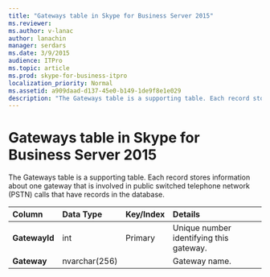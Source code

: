 ```yaml
---
title: "Gateways table in Skype for Business Server 2015"
ms.reviewer: 
ms.author: v-lanac
author: lanachin
manager: serdars
ms.date: 3/9/2015
audience: ITPro
ms.topic: article
ms.prod: skype-for-business-itpro
localization_priority: Normal
ms.assetid: a909daad-d137-45e0-b149-1de9f8e1e029
description: "The Gateways table is a supporting table. Each record stores information about one gateway that is involved in public switched telephone network (PSTN) calls that have records in the database."
---
```


# Gateways table in Skype for Business Server 2015
 
The Gateways table is a supporting table. Each record stores information about one gateway that is involved in public switched telephone network (PSTN) calls that have records in the database.
  
|**Column**|**Data Type**|**Key/Index**|**Details**|
|:-----|:-----|:-----|:-----|
|**GatewayId** <br/> |int  <br/> |Primary  <br/> |Unique number identifying this gateway.  <br/> |
|**Gateway** <br/> |nvarchar(256)  <br/> | <br/> |Gateway name.  <br/> |
   

